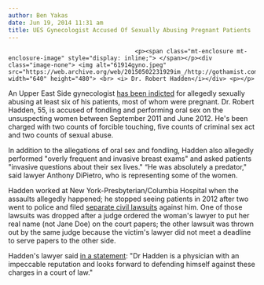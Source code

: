 ```yaml
---
author: Ben Yakas
date: Jun 19, 2014 11:31 am
title: UES Gynecologist Accused Of Sexually Abusing Pregnant Patients
---
```


	
										<p><span class="mt-enclosure mt-enclosure-image" style="display: inline;"> </span></p><div class="image-none"> <img alt="61914gyno.jpeg" src="https://web.archive.org/web/20150502231929im_/http://gothamist.com/attachments/byakas/61914gyno.jpeg" width="640" height="480"> <br> <i> Dr. Robert Hadden</i></div> <p></p>

<p>An Upper East Side gynecologist <a href="https://web.archive.org/web/20150502231929/http://www.nydailynews.com/new-york/nyc-crime/nyc-gynecologist-charged-patient-sex-abuse-article-1.1835123">has been indicted</a> for allegedly sexually abusing at least six of his patients, most of whom were pregnant. Dr. Robert Hadden, 55, is accused of fondling and performing oral sex on the unsuspecting women between September 2011 and June 2012. He&apos;s been charged with two counts of forcible touching, five counts of criminal sex act and two counts of sexual abuse.</p>

<p>In addition to the allegations of oral sex and fondling, Hadden also allegedly performed &quot;overly frequent and invasive breast exams&quot; and asked patients &quot;invasive questions about their sex lives.&quot; &#x201C;He was absolutely a predator,&quot; said lawyer Anthony DiPietro, who is representing some of the women. </p>

<p>Hadden worked at New York-Presbyterian/Columbia Hospital when the assaults allegedly happened; he stopped seeing patients in 2012 after two went to police and filed <a href="https://web.archive.org/web/20150502231929/http://www.nydailynews.com/news/crime/sex-abuse-allegations-gynecologist-pile-article-1.1396843">separate civil lawsuits</a> against him. One of those lawsuits was dropped after a judge ordered the woman&apos;s lawyer to put her real name (not Jane Doe) on the court papers; the other lawsuit was thrown out by the same judge because the victim&apos;s lawyer did not meet a deadline to serve papers to the other side. </p>

<p>Hadden&apos;s lawyer said <a href="https://web.archive.org/web/20150502231929/http://nypost.com/2014/06/18/gynecologist-charged-with-sexual-abuse-against-patients/">in a statement</a>: &quot;Dr Hadden is a physician with an impeccable reputation and looks forward to defending himself against these charges in a court of law.&quot;</p>					
										
									
				